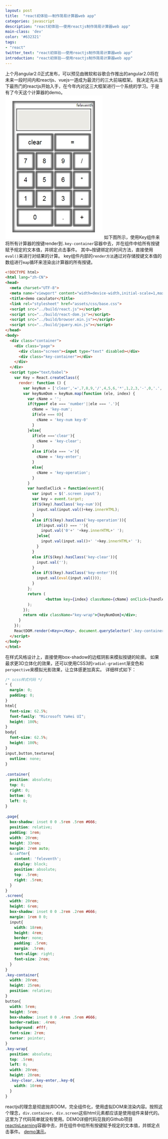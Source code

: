 ```yaml
---
layout: post
title:  "react初体验——制作简易计算器web app"
categories: javascript
description: "react初体验——使用reactjs制作简易计算器web app"
main-class: 'dev'
color: '#632321'
tags:
- "react"
twitter_text: "react初体验——使用reactjs制作简易计算器web app"
introduction: "react初体验——使用reactjs制作简易计算器web app"
---
```


上个月angular2.0正式发布，可以预见由微软和谷歌合作推出的angular2.0将在未来一段时间内和reactjs、vuejs一道成为最流行的三大前端框架。
我决定先从当下最热门的reactjs开始入手，在今年内对这三大框架进行一个系统的学习。于是有了今天这个计算器的demo。
![react-caculator](../assets/img/2016-10-24.jpg)
如下图所示，使用Key组件来将所有计算器的按键render到`.key-container`容器中去，并在组件中给所有按键赋予规定的文本值，并绑定点击事件。
其中`=`按键绑定的时间方法，直接使用`eval()`来进行对结果的计算。
key组件内部的`render方法`通过对存储按键文本值的数组进行`map`循环来渲染出计算器的所有按键。

```html
<!DOCTYPE html>
<html lang="zh-CN">
<head>
  <meta charset="UTF-8">
  <meta name="viewport" content="width=device-width,initial-scale=1,maximum-scale=1,user-scalable=no">
  <title>demo caculator</title>
  <link rel="stylesheet" href="assets/css/base.css">
  <script src="../build/react.js"></script>
  <script src="../build/react-dom.js"></script>
  <script src="../build/browser.min.js"></script>
  <script src="../build/jquery.min.js"></script>
</head>
<body>
  <div class="container">
    <div class="page">
      <div class="screen"><input type="text" disabled></div>
      <div class="key-container"></div>
    </div>
  </div>
  <script type="text/babel">
    var Key = React.createClass({
      render: function () {
        var keyNum = ['clear','=',7,8,9,'/',4,5,6,'*',1,2,3,'-',0,'.','+'];
        var keyNumDom = keyNum.map(function (ele, index) {
          var cName = '';
          if(typeof ele === 'number'||ele === '.'){
            cName = 'key-num';
            if(ele === 0){
              cName = 'key-num key-0'
            }
          }else{
            if(ele ==='clear'){
              cName = 'key-clear';
            }
            else if(ele === '='){
              cName = 'key-enter';
            }
            else{
              cName = 'key-operation';
            }
          }
          var handleClick = function(event){
            var input = $('.screen input');
            var key = event.target;
            if($(key).hasClass('key-num')){
              input.val(input.val()+key.innerHTML);
            }
            else if($(key).hasClass('key-operation')){
              if(input.val() === ''){
                input.val('0'+' '+key.innerHTML+' ');
              }else{
                input.val(input.val()+' '+key.innerHTML+' ');
              }
            }
            else if($(key).hasClass('key-clear')){
              input.val('');
            }
            else if($(key).hasClass('key-enter')){
              input.val(eval(input.val()));
            }
          };
          return (
                  <button key={index} className={cName} onClick={handleClick}>{ele}</button>
          );
        });
        return <div className="key-wrap">{keyNumDom}</div>;
      }
    });
    ReactDOM.render(<Key></Key>, document.querySelector('.key-container'));
  </script>
</body>
</html>
```

在样式风格设计上，直接使用box-shadow的边框阴影来模拟按键的轮廓。
如果最求更3D立体化的效果，还可以使用CSS3的`radial-gradient`渐变色和`perspective`来模拟光影效果，让立体感更加真实。
详细样式如下：

```css
/* scss样式代码 */
* {
  margin: 0;
  padding: 0;
}
html{
  font-size: 62.5%;
  font-family: "Microsoft YaHei UI";
  height: 100%;
}
body{
  font-size: 62.5%;
  height: 100%;
}
input,button,textarea{
  outline: none;
}

.container{
  position: absolute;
  top: 0;
  right: 0;
  bottom: 0;
  left: 0;
}

.page{
  box-shadow: inset 0 0 .5rem .5rem #666;
  position: relative;
  padding: 1rem;
  width: 20rem;
  height: 33rem;
  margin: 2rem auto;
  &::after{
    content: 'feleventh';
    display: block;
    position: absolute;
    top: .5rem;
    right: .5rem;
  }
}
.screen{
  width: 20rem;
  height: 6rem;
  box-shadow: inset 0 0 .2rem .2rem #666;
  margin: 1rem 0 0;
  input{
    width: 18rem;
    height: 4rem;
    border: none;
    padding: .5rem;
    margin: .5rem;
    text-align: right;
    font-size: 2rem;
  }
}
.key-container{
  width: 20rem;
  height: 25rem;
  position: relative;
}
button{
  width: 5rem;
  height: 5rem;
  box-shadow: inset 0 0 .4rem .5rem #666;
  border-radius: .4rem;
  background: #fff;
  font-size: 2rem;
  cursor: pointer;
}
.key-wrap{
  position: absolute;
  top: .5rem;
  left: 0;
  width: 20rem;
  height: 20rem;
  .key-clear,.key-enter,.key-0{
    width: 10rem;
  }
}

```

reactjs的理念是彻底抛弃DOM，完全组件化，使用虚拟DOM来渲染内容。按照这个理念，`div.container`、`div.screen`这些html元素都应该是使用组件来替代的。
这里为了代码简单就没有使用。DEMO详细代码见我的Github项目[reactjsLearning](//github.com/feleventh/reactjsLearning/tree/master/demo_caculator)容器中去，并在组件中给所有按键赋予规定的文本值，并绑定点击事件。
[demo演示](//feleventh.github.io/reactjsLearning/demo_caculator/demo_calculator.html)。
